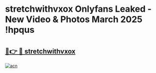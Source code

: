 # stretchwithvxox Onlyfans Leaked - New Video & Photos March 2025 !hpqus

# <h2><a href="https://iu46sh.iuczelnia.edu.pl?title=stretchwithvxox&ref=hpqus">🔗👉 🔴 stretchwithvxox</a></h2>

[![acn](https://github.com/user-attachments/assets/0f9c940e-d8b0-45ae-aac7-cd30a18b3e1c)](https://iu46sh.iuczelnia.edu.pl?title=stretchwithvxox&ref=hpqus)

